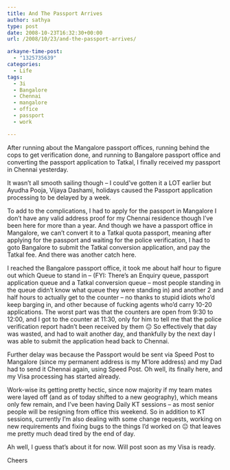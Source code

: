```yaml
---
title: And The Passport Arrives
author: sathya
type: post
date: 2008-10-23T16:32:30+00:00
url: /2008/10/23/and-the-passport-arrives/

arkayne-time-post:
  - "1325735639"
categories:
  - Life
tags:
  - 3i
  - Bangalore
  - Chennai
  - mangalore
  - office
  - passport
  - work

---
```

After running about the Mangalore passport offices, running behind the cops to get verification done, and running to Bangalore passport office and converting the passport application to Tatkal, I finally received my passport in Chennai yesterday.

It wasn&#8217;t all smooth sailing though &#8211; I could&#8217;ve gotten it a LOT earlier but Ayudha Pooja, Vijaya Dashami, holidays caused the Passport application processing to be delayed by a week.  
<!--more-->

  
To add to the complications, I had to apply for the passport in Mangalore I don&#8217;t have any valid address proof for my Chennai residence though I&#8217;ve been here for more than a year. And though we have a passport office in Mangalore, we can&#8217;t convert it to a Tatkal quota passport, meaning after applying for the passport and waiting for the police verification, I had to goto Bangalore to submit the Tatkal conversion application, and pay the Tatkal fee. And there was another catch here.

I reached the Bangalore passport office, it took me about half hour to figure out which Queue to stand in &#8211; (FYI: There&#8217;s an Enquiry queue, passport application queue and a Tatkal conversion queue &#8211; most people standing in the queue didn&#8217;t know what queue they were standing in) and another 2 and half hours to actually get to the counter &#8211; no thanks to stupid idiots who&#8217;d keep barging in, and other because of fucking agents who&#8217;d carry 10-20 applications. The worst part was that the counters are open from 9:30 to 12:00, and I got to the counter at 11:30, only for him to tell me that the police verification report hadn&#8217;t been received by them 😐 So effectively that day was wasted, and had to wait another day, and thankfully by the next day I was able to submit the application head back to Chennai.

Further delay was because the Passport would be sent via Speed Post to Mangalore (since my permanent address is my M&#8217;lore address) and my Dad had to send it Chennai again, using Speed Post. Oh well, its finally here, and my Visa processing has started already.

Work-wise its getting pretty hectic, since now majority if my team mates were layed off (and as of today shifted to a new geography), which means only few remain, and I&#8217;ve been having Daily KT sessions &#8211; as most senior people will be resigning from office this weekend. So in addition to KT sessions, currently I&#8217;m also dealing with some change requests, working on new requirements and fixing bugs to the things I&#8217;d worked on 😐 that leaves me pretty much dead tired by the end of day.

Ah well, I guess that&#8217;s about it for now. Will post soon as my Visa is ready.

Cheers
